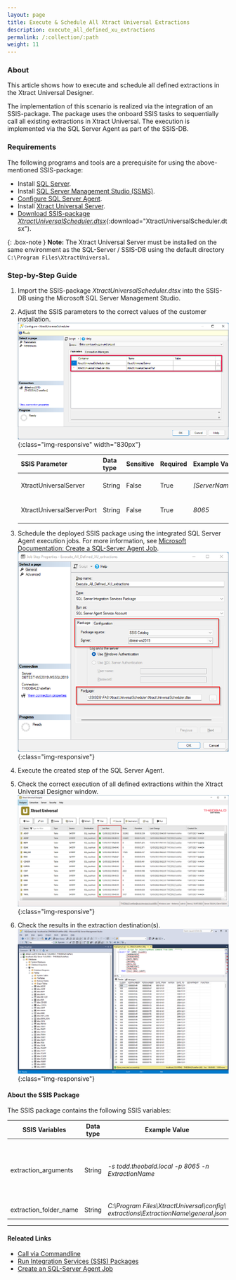 ```yaml
---
layout: page
title: Execute & Schedule All Xtract Universal Extractions
description: execute_all_defined_xu_extractions 
permalink: /:collection/:path
weight: 11
---
```


### About

This article shows how to execute and schedule all defined extractions in the Xtract Universal Designer. 

The implementation of this scenario is realized via the integration of an SSIS-package. 
The package uses the onboard SSIS tasks to sequentially call all existing extractions in Xtract Universal. 
The execution is implemented via the SQL Server Agent as part of the SSIS-DB.

### Requirements

The following programs and tools are a prerequisite for using the above-mentioned SSIS-package:

- Install [SQL Server](https://www.microsoft.com/en-us/sql-server/sql-server-downloads).
- Install [SQL Server Management Studio (SSMS)](https://docs.microsoft.com/en-us/sql/ssms/download-sql-server-management-studio-ssms?view=sql-server-ver15).
- [Configure SQL Server Agent](https://docs.microsoft.com/en-us/sql/ssms/agent/configure-sql-server-agent?view=sql-server-ver15).
- Install [Xtract Universal Server](https://help.theobald-software.com/en/xtract-universal/introduction/installation-and-update).
- [Download SSIS-package *XtractUniversalScheduler.dtsx*](/files/xu/XtractUniversalScheduler.dtsx){:download="XtractUniversalScheduler.dtsx").

{: .box-note }
**Note:** The Xtract Universal Server must be installed on the same environment as the SQL-Server / SSIS-DB using the default directory `C:\Program Files\XtractUniversal`.

### Step-by-Step Guide

1. Import the SSIS-package *XtractUniversalScheduler.dtsx* into the SSIS-DB using the Microsoft SQL Server Management Studio.
2. Adjust the SSIS parameters to the correct values of the customer installation.<br>
![Configure_XtractUniversalScheduler](/img/contents/xu/Configure_XtractUniversalScheduler.png){:class="img-responsive" width="830px"}

   | SSIS Parameter | Data type | Sensitive | Required | Example Value | Info |
   ------------ | ------------- | ---------- | ---------| -------- |-------|
   | XtractUniversalServer| String | False | True | *[ServerName.theobald.local]* | [Xtract Universal Server](https://help.theobald-software.com/en/xtract-universal/getting-started/connect-designer-with-server) | 
   | XtractUniversalServerPort | String | False | True | *8065* | [XU-Server Ports](https://help.theobald-software.com/en/xtract-universal/server/ports) |
3. Schedule the deployed SSIS package using the integrated SQL Server Agent execution jobs. For more information, see [Microsoft Documentation: Create a SQL-Server Agent Job](https://docs.microsoft.com/en-us/sql/ssms/agent/create-a-job?view=sql-server-ver15).
![Create_Job_XtractUniversalScheduler_XtractUniversalScheduler](/img/contents/xu/Create_Job_XtractUniversalScheduler.png){:class="img-responsive"}
4. Execute the created step of the SQL Server Agent.
5. Check the correct execution of all defined extractions within the Xtract Universal Designer window.
![Xtract_Universal_Designer_Status](/img/contents/xu/Xtract_Universal_Designer_Status.png){:class="img-responsive"}
6. Check the results in the extraction destination(s).
![Destination_Results](/img/contents/xu/Destination_Results.png){:class="img-responsive"}

#### About the SSIS Package
The SSIS package contains the following SSIS variables:

SSIS Variables | Data type | Example Value | Expression
------------ | ------------- | ----- | ---------| 
extraction_arguments| String | *-s todd.theobald.local -p 8065 -n ExtractionName* | `"-s " + @[$Package::XtractUniversalServer]  + " -p " + @[$Package::XtractUniversalServerPort]  + " -n " +  REPLACE ( SUBSTRING( @[User::extraction_folder_name], 53, LEN(@[User::extraction_folder_name]) - 52 ) , "\\general.json", "")`
extraction_folder_name | String | *C:\Program Files\XtractUniversal\config\ extractions\ExtractionName\general.json* | -

****
#### Releated Links
- [Call via Commandline](https://help.theobald-software.com/en/xtract-universal/execute-and-automate-extractions/call-via-commandline)
- [Run Integration Services (SSIS) Packages](https://docs.microsoft.com/en-us/sql/integration-services/packages/run-integration-services-ssis-packages?view=sql-server-ver15)
- [Create an SQL-Server Agent Job](https://docs.microsoft.com/en-us/sql/ssms/agent/create-a-job?view=sql-server-ver15)